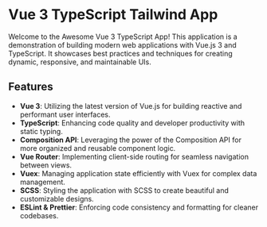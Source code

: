 # Vue 3 TypeScript Tailwind App

Welcome to the Awesome Vue 3 TypeScript App! This application is a demonstration of building modern web applications with Vue.js 3 and TypeScript. It showcases best practices and techniques for creating dynamic, responsive, and maintainable UIs.

## Features

- **Vue 3**: Utilizing the latest version of Vue.js for building reactive and performant user interfaces.
- **TypeScript**: Enhancing code quality and developer productivity with static typing.
- **Composition API**: Leveraging the power of the Composition API for more organized and reusable component logic.
- **Vue Router**: Implementing client-side routing for seamless navigation between views.
- **Vuex**: Managing application state efficiently with Vuex for complex data management.
- **SCSS**: Styling the application with SCSS to create beautiful and customizable designs.
- **ESLint & Prettier**: Enforcing code consistency and formatting for cleaner codebases.
